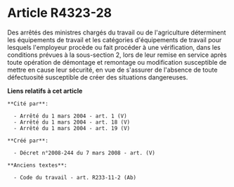 # Article R4323-28

Des arrêtés des ministres chargés du travail ou de l'agriculture déterminent les équipements de travail et les catégories
d'équipements de travail pour lesquels l'employeur procède ou fait procéder à une vérification, dans les conditions prévues à
la sous-section 2, lors de leur remise en service après toute opération de démontage et remontage ou modification susceptible
de mettre en cause leur sécurité, en vue de s'assurer de l'absence de toute défectuosité susceptible de créer des situations
dangereuses.

**Liens relatifs à cet article**

	**Cité par**:

	  - Arrêté du 1 mars 2004 - art. 1 (V)
	  - Arrêté du 1 mars 2004 - art. 18 (V)
	  - Arrêté du 1 mars 2004 - art. 19 (V)

	**Créé par**:

	  - Décret n°2008-244 du 7 mars 2008 - art. (V)

	**Anciens textes**:

	  - Code du travail - art. R233-11-2 (Ab)
